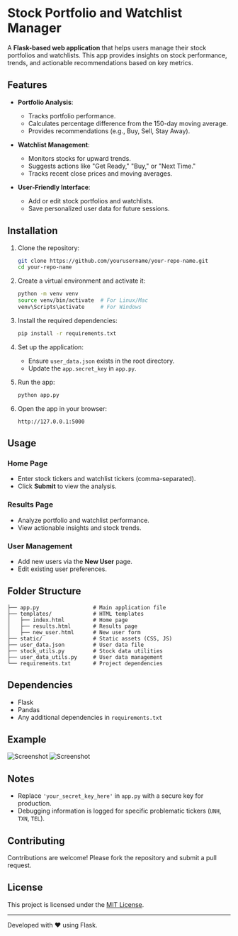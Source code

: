 # Stock Portfolio and Watchlist Manager

A **Flask-based web application** that helps users manage their stock portfolios and watchlists. This app provides insights on stock performance, trends, and actionable recommendations based on key metrics.

## Features

- **Portfolio Analysis**:
  - Tracks portfolio performance.
  - Calculates percentage difference from the 150-day moving average.
  - Provides recommendations (e.g., Buy, Sell, Stay Away).

- **Watchlist Management**:
  - Monitors stocks for upward trends.
  - Suggests actions like "Get Ready," "Buy," or "Next Time."
  - Tracks recent close prices and moving averages.

- **User-Friendly Interface**:
  - Add or edit stock portfolios and watchlists.
  - Save personalized user data for future sessions.

## Installation

1. Clone the repository:
   ```bash
   git clone https://github.com/yourusername/your-repo-name.git
   cd your-repo-name
   ```

2. Create a virtual environment and activate it:
   ```bash
   python -m venv venv
   source venv/bin/activate  # For Linux/Mac
   venv\Scripts\activate     # For Windows
   ```

3. Install the required dependencies:
   ```bash
   pip install -r requirements.txt
   ```

4. Set up the application:
   - Ensure `user_data.json` exists in the root directory.
   - Update the `app.secret_key` in `app.py`.

5. Run the app:
   ```bash
   python app.py
   ```

6. Open the app in your browser:
   ```
   http://127.0.0.1:5000
   ```

## Usage

### Home Page
- Enter stock tickers and watchlist tickers (comma-separated).
- Click **Submit** to view the analysis.

### Results Page
- Analyze portfolio and watchlist performance.
- View actionable insights and stock trends.

### User Management
- Add new users via the **New User** page.
- Edit existing user preferences.

## Folder Structure

```
├── app.py                 # Main application file
├── templates/             # HTML templates
│   ├── index.html         # Home page
│   ├── results.html       # Results page
│   ├── new_user.html      # New user form
├── static/                # Static assets (CSS, JS)
├── user_data.json         # User data file
├── stock_utils.py         # Stock data utilities
├── user_data_utils.py     # User data management
└── requirements.txt       # Project dependencies
```

## Dependencies

- Flask
- Pandas
- Any additional dependencies in `requirements.txt`

## Example

![Screenshot](https://ibb.co/VSzzHVZ/image.png)
![Screenshot](https://i.ibb.co/Fx0BFjb/image.png)

## Notes

- Replace `'your_secret_key_here'` in `app.py` with a secure key for production.
- Debugging information is logged for specific problematic tickers (`UNH`, `TXN`, `TEL`).

## Contributing

Contributions are welcome! Please fork the repository and submit a pull request.

## License

This project is licensed under the [MIT License](LICENSE).

---

Developed with ❤️ using Flask.
